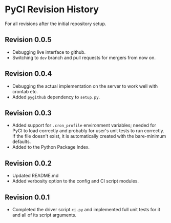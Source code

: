 # PyCI Revision History

For all revisions after the initial repository setup.

## Revision 0.0.5

- Debugging live interface to github.
- Switching to `dev` branch and pull requests for mergers from now on.

## Revision 0.0.4

- Debugging the actual implementation on the server to work well with crontab etc.
- Added `pygithub` dependency to `setup.py`.

## Revision 0.0.3

- Added support for `.cron_profile` environment variables; needed for PyCI to load correctly and probably for user's unit tests to run correctly. If the file doesn't exist, it is automatically created with the bare-minimum defaults.
- Added to the Python Package Index.

## Revision 0.0.2

- Updated README.md
- Added verbosity option to the config and CI script modules.

## Revision 0.0.1

- Completed the driver script `ci.py` and implemented full unit tests for it and all of its script arguments.